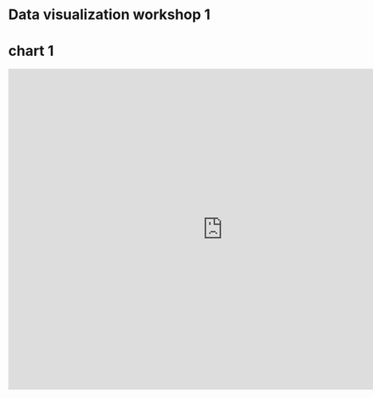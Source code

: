 # Data visualization workshop 1

# chart 1
<iframe src="https://data.oecd.org/chart/61Rm" width="860" height="645" style="border: 0" mozallowfullscreen="true" webkitallowfullscreen="true" allowfullscreen="true"><a href="https://data.oecd.org/chart/61Rm" target="_blank"> OECD Chart: General government debt, Total, % of GDP, Annual, 2015</a> </iframe>

